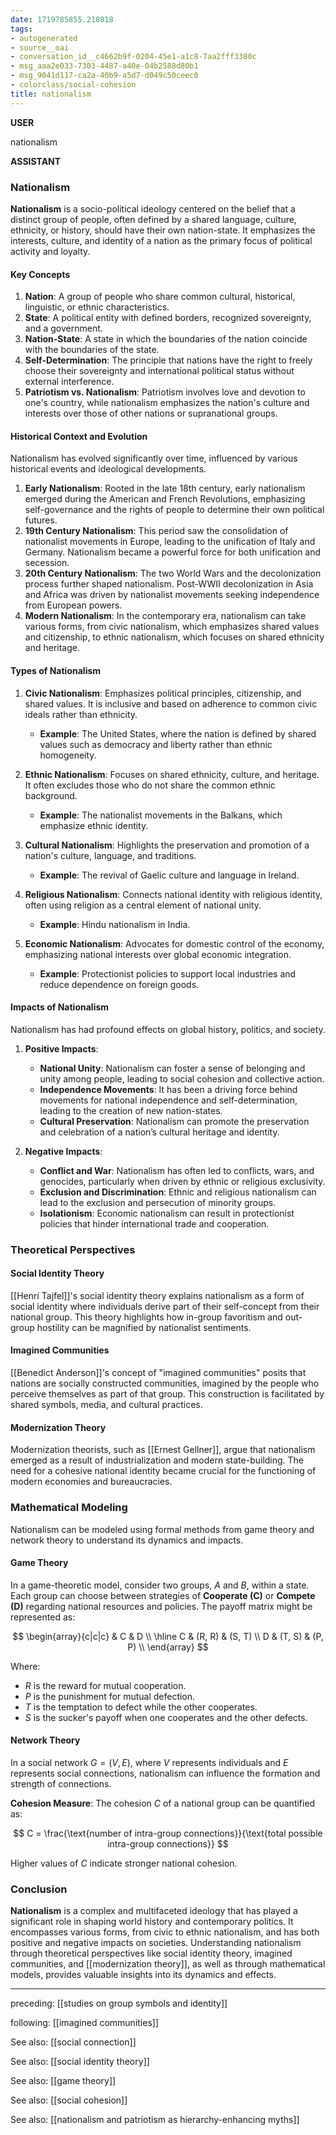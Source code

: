 ```yaml
---
date: 1719785855.210818
tags:
- autogenerated
- source__oai
- conversation_id__c4662b9f-0204-45e1-a1c8-7aa2fff3380c
- msg_aaa2e033-7303-4487-a40e-04b2588d80b1
- msg_9041d117-ca2a-40b9-a5d7-d049c50ceec0
- colorclass/social-cohesion
title: nationalism
---
```


**USER**

nationalism


**ASSISTANT**

### Nationalism

**Nationalism** is a socio-political ideology centered on the belief that a distinct group of people, often defined by a shared language, culture, ethnicity, or history, should have their own nation-state. It emphasizes the interests, culture, and identity of a nation as the primary focus of political activity and loyalty.

#### Key Concepts

1. **Nation**: A group of people who share common cultural, historical, linguistic, or ethnic characteristics.
2. **State**: A political entity with defined borders, recognized sovereignty, and a government.
3. **Nation-State**: A state in which the boundaries of the nation coincide with the boundaries of the state.
4. **Self-Determination**: The principle that nations have the right to freely choose their sovereignty and international political status without external interference.
5. **Patriotism vs. Nationalism**: Patriotism involves love and devotion to one's country, while nationalism emphasizes the nation's culture and interests over those of other nations or supranational groups.

#### Historical Context and Evolution

Nationalism has evolved significantly over time, influenced by various historical events and ideological developments.

1. **Early Nationalism**: Rooted in the late 18th century, early nationalism emerged during the American and French Revolutions, emphasizing self-governance and the rights of people to determine their own political futures.
2. **19th Century Nationalism**: This period saw the consolidation of nationalist movements in Europe, leading to the unification of Italy and Germany. Nationalism became a powerful force for both unification and secession.
3. **20th Century Nationalism**: The two World Wars and the decolonization process further shaped nationalism. Post-WWII decolonization in Asia and Africa was driven by nationalist movements seeking independence from European powers.
4. **Modern Nationalism**: In the contemporary era, nationalism can take various forms, from civic nationalism, which emphasizes shared values and citizenship, to ethnic nationalism, which focuses on shared ethnicity and heritage.

#### Types of Nationalism

1. **Civic Nationalism**: Emphasizes political principles, citizenship, and shared values. It is inclusive and based on adherence to common civic ideals rather than ethnicity.
   - **Example**: The United States, where the nation is defined by shared values such as democracy and liberty rather than ethnic homogeneity.
   
2. **Ethnic Nationalism**: Focuses on shared ethnicity, culture, and heritage. It often excludes those who do not share the common ethnic background.
   - **Example**: The nationalist movements in the Balkans, which emphasize ethnic identity.

3. **Cultural Nationalism**: Highlights the preservation and promotion of a nation's culture, language, and traditions.
   - **Example**: The revival of Gaelic culture and language in Ireland.

4. **Religious Nationalism**: Connects national identity with religious identity, often using religion as a central element of national unity.
   - **Example**: Hindu nationalism in India.

5. **Economic Nationalism**: Advocates for domestic control of the economy, emphasizing national interests over global economic integration.
   - **Example**: Protectionist policies to support local industries and reduce dependence on foreign goods.

#### Impacts of Nationalism

Nationalism has had profound effects on global history, politics, and society.

1. **Positive Impacts**:
   - **National Unity**: Nationalism can foster a sense of belonging and unity among people, leading to social cohesion and collective action.
   - **Independence Movements**: It has been a driving force behind movements for national independence and self-determination, leading to the creation of new nation-states.
   - **Cultural Preservation**: Nationalism can promote the preservation and celebration of a nation’s cultural heritage and identity.

2. **Negative Impacts**:
   - **Conflict and War**: Nationalism has often led to conflicts, wars, and genocides, particularly when driven by ethnic or religious exclusivity.
   - **Exclusion and Discrimination**: Ethnic and religious nationalism can lead to the exclusion and persecution of minority groups.
   - **Isolationism**: Economic nationalism can result in protectionist policies that hinder international trade and cooperation.

### Theoretical Perspectives

#### Social Identity Theory

[[Henri Tajfel]]'s social identity theory explains nationalism as a form of social identity where individuals derive part of their self-concept from their national group. This theory highlights how in-group favoritism and out-group hostility can be magnified by nationalist sentiments.

#### Imagined Communities

[[Benedict Anderson]]'s concept of "imagined communities" posits that nations are socially constructed communities, imagined by the people who perceive themselves as part of that group. This construction is facilitated by shared symbols, media, and cultural practices.

#### Modernization Theory

Modernization theorists, such as [[Ernest Gellner]], argue that nationalism emerged as a result of industrialization and modern state-building. The need for a cohesive national identity became crucial for the functioning of modern economies and bureaucracies.

### Mathematical Modeling

Nationalism can be modeled using formal methods from game theory and network theory to understand its dynamics and impacts.

#### Game Theory

In a game-theoretic model, consider two groups, $A$ and $B$, within a state. Each group can choose between strategies of **Cooperate (C)** or **Compete (D)** regarding national resources and policies. The payoff matrix might be represented as:

$$
\begin{array}{c|c|c}
 & C & D \\
\hline
C & (R, R) & (S, T) \\
D & (T, S) & (P, P) \\
\end{array}
$$

Where:
- $R$ is the reward for mutual cooperation.
- $P$ is the punishment for mutual defection.
- $T$ is the temptation to defect while the other cooperates.
- $S$ is the sucker's payoff when one cooperates and the other defects.

#### Network Theory

In a social network $G = (V, E)$, where $V$ represents individuals and $E$ represents social connections, nationalism can influence the formation and strength of connections.

**Cohesion Measure**:
The cohesion $C$ of a national group can be quantified as:

$$
C = \frac{\text{number of intra-group connections}}{\text{total possible intra-group connections}}
$$

Higher values of $C$ indicate stronger national cohesion.

### Conclusion

**Nationalism** is a complex and multifaceted ideology that has played a significant role in shaping world history and contemporary politics. It encompasses various forms, from civic to ethnic nationalism, and has both positive and negative impacts on societies. Understanding nationalism through theoretical perspectives like social identity theory, imagined communities, and [[modernization theory]], as well as through mathematical models, provides valuable insights into its dynamics and effects.


---

preceding: [[studies on group symbols and identity]]  


following: [[imagined communities]]

See also: [[social connection]]


See also: [[social identity theory]]


See also: [[game theory]]


See also: [[social cohesion]]


See also: [[nationalism and patriotism as hierarchy-enhancing myths]]